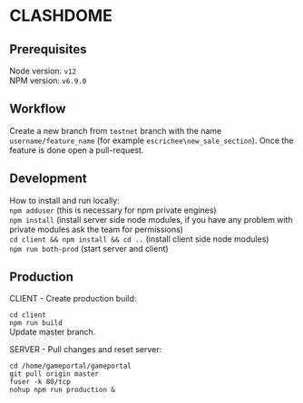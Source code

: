 # CLASHDOME

## Prerequisites

Node version: `v12`  
NPM version: `v6.9.0`

## Workflow

Create a new branch from `testnet` branch with the name `username/feature_name` (for example `escrichee\new_sale_section`).
Once the feature is done open a pull-request.


## Development

How to install and run locally:  
`npm adduser` (this is necessary for npm private engines)  
`npm install` (install server side node modules, if you have any problem with private modules ask the team for permissions)  
`cd client && npm install && cd ..` (install client side node modules)  
`npm run both-prod` (start server and client)

## Production

CLIENT - Create production build:  
  
`cd client`  
`npm run build`  
Update master branch.  
  
SERVER - Pull changes and reset server:  
  
`cd /home/gameportal/gameportal`  
`git pull origin master`  
`fuser -k 80/tcp`  
`nohup npm run production &`  

